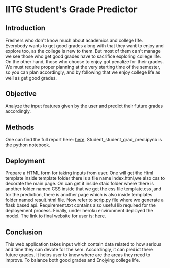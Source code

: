 # IITG Student's Grade Predictor
## Introduction
Freshers who don't know much about academics and college life. Everybody wants to get good grades along with that they want to enjoy and explore too, as the college is new to them. But most of them can't manage we see those who get good grades have to sacrifice exploring college life. On the other hand, those who choose to enjoy got penalize for their grades.
We must require proper planning at the very starting time of the semester, so you can plan accordingly, and by following that we enjoy college life as well as get good grades.
## Objective
Analyze the input features given by the user and predict their future grades accordingly.
## Methods
One can find the full report here: [here](https://github.com/modabbir24/Grade-Prediction/blob/master/Report.pdf).
Student_student_grad_pred.ipynb is the python notebook.
## Deployment
Prepare a HTML form for taking inputs from user. One will get the Html template inside template folder there is a file name index.html,we also css to decorate the main page. On can get it inside staic folder where there is another folder named CSS inside that we get the css file template.css ,and for the prediction, there is another page which is also inside templates folder named result.html file.
Now refer to scrip.py file where we generate a flask based api. Requirement.txt contains also useful lib required for the deployement process. Finally, under heroku environment deployed the model.
The link to final website for user is: [here](https://iitg-stud-grade-pred.herokuapp.com/).
## Conclusion
This web application takes input which contain data related to how serious and time they can devote for the sem. Accordingly, it can predict there future grades. It helps user to know where are the areas they need to improve. To balance both good grades and Enojying college life.
